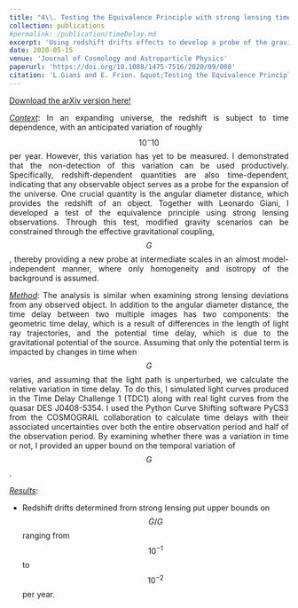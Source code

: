 ```yaml
---
title: "4\\. Testing the Equivalence Principle with strong lensing time delay variations"
collection: publications
#permalink: /publication/timeDelay.md
excerpt: 'Using redshift drifts effects to develop a probe of the gravitational coupling.'
date: 2020-05-15
venue: 'Journal of Cosmology and Astroparticle Physics'
paperurl: 'https://doi.org/10.1088/1475-7516/2020/09/008'
citation: 'L.Giani and E. Frion. &quot;Testing the Equivalence Principle with strong lensing time delay variations.&quot; <i>JCAP 09 (2020) 008</i>'
---
```


<style>
body {
text-align: justify}
</style>

[Download the arXiv version here!](https://arxiv.org/abs/2005.07533)

<ins><i>Context</i></ins>: In an expanding universe, the redshift is subject to time dependence, with an anticipated variation of roughly $$10^-10$$ per year. However, this variation has yet to be measured. I demonstrated that the non-detection of this variation can be used productively. Specifically, redshift-dependent quantities are also time-dependent, indicating that any observable object serves as a probe for the expansion of the universe. One crucial quantity is the angular diameter distance, which provides the redshift of an object. Together with Leonardo Giani, I developed a test of the equivalence principle  using strong lensing observations. Through this test, modified gravity scenarios can be constrained through the effective gravitational coupling, $$G$$, thereby providing a new probe at intermediate scales in an almost model-independent manner, where only homogeneity and isotropy of the background is assumed.

<ins><i>Method</i></ins>: The analysis is similar when examining strong lensing deviations from any observed object. In addition to the angular diameter distance, the time delay between two multiple images has two components: the geometric time delay, which is a result of differences in the length of light ray trajectories, and the potential time delay, which is due to the gravitational potential of the source. Assuming that only the potential term is impacted by changes in time when  $$G $$ varies, and assuming that the light path is unperturbed, we calculate the relative variation in time delay. To do this, I simulated light curves produced in the Time Delay Challenge 1 (TDC1) along with real light curves from the quasar DES J0408-5354. I used the Python Curve Shifting software PyCS3 from the COSMOGRAIL collaboration to calculate time delays with their associated uncertainties over both the entire observation period and half of the observation period. By examining whether there was a variation in time or not, I provided an upper bound on the temporal variation of $$G$$.

<ins><i>Results</i></ins>: 
* Redshift drifts determined from strong lensing put upper bounds on $$\dot{G}/G$$ ranging from $$10^{-1}$$ to $$10^{-2}$$ per year.
